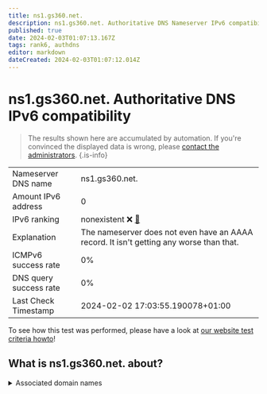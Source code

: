 ```yaml
---
title: ns1.gs360.net.
description: ns1.gs360.net. Authoritative DNS Nameserver IPv6 compatibility
published: true
date: 2024-02-03T01:07:13.167Z
tags: rank6, authdns
editor: markdown
dateCreated: 2024-02-03T01:07:12.014Z
---
```


# ns1.gs360.net. Authoritative DNS IPv6 compatibility

> The results shown here are accumulated by automation. If you're convinced the displayed data is wrong, please [contact the administrators](/howto/chat). 
{.is-info}




|   |   |
| - | - |
| Nameserver DNS name | ns1.gs360.net.
| Amount IPv6 address | 0
| IPv6 ranking | nonexistent :x: [🔗](/howto/ranking) |
| Explanation | The nameserver does not even have an AAAA record. It isn't getting any worse than that. |
| ICMPv6 success rate | 0%|
| DNS query success rate | 0% |
| Last Check Timestamp | 2024-02-02 17:03:55.190078+01:00 |

To see how this test was performed, please have a look at [our website test criteria howto](/howto/testcriteria/authdns)!


## What is ns1.gs360.net. about?






<details>
<summary>Associated domain names</summary>

www.goldmansachs.com

</details>
